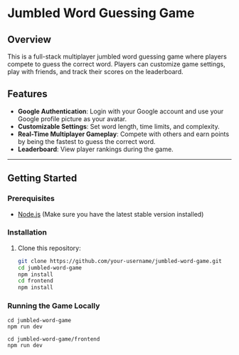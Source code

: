 # Jumbled Word Guessing Game

## Overview
This is a full-stack multiplayer jumbled word guessing game where players compete to guess the correct word. Players can customize game settings, play with friends, and track their scores on the leaderboard.

## Features
- **Google Authentication**: Login with your Google account and use your Google profile picture as your avatar.
- **Customizable Settings**: Set word length, time limits, and complexity.
- **Real-Time Multiplayer Gameplay**: Compete with others and earn points by being the fastest to guess the correct word.
- **Leaderboard**: View player rankings during the game.

---

## Getting Started

### Prerequisites
- [Node.js](https://nodejs.org) (Make sure you have the latest stable version installed)

### Installation
1. Clone this repository:
   ```bash
   git clone https://github.com/your-username/jumbled-word-game.git
   cd jumbled-word-game
   npm install
   cd frontend
   npm install

### Running the Game Locally

    cd jumbled-word-game
    npm run dev

    cd jumbled-word-game/frontend
    npm run dev

